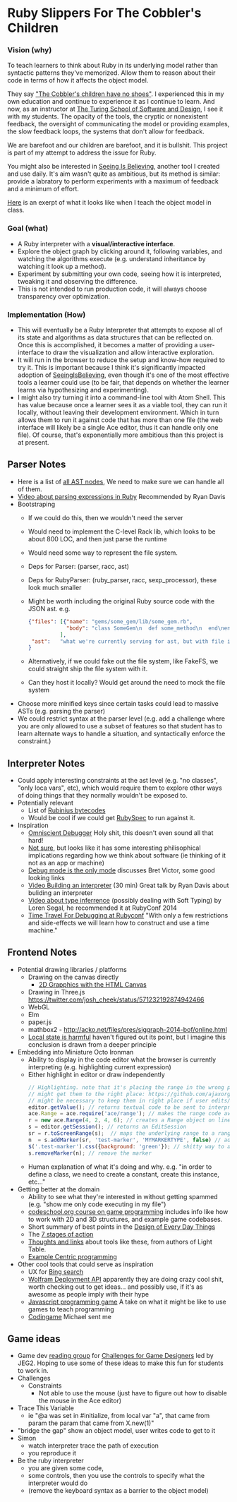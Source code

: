 Ruby Slippers For The Cobbler's Children
========================================

### Vision (why)

To teach learners to think about Ruby in its underlying model rather than syntactic patterns they've memorized.
Allow them to reason about their code in terms of how it affects the object model.

They say ["The Cobbler's children have no shoes"](https://www.quora.com/Is-the-cobblers-children-have-no-shoes-a-real-phenomena-If-so-what-causes-it).
I experienced this in my own education and continue to experience it as I continue to learn.
And now, as an instructor at [The Turing School of Software and Design](http://turing.io/),
I see it with my students.
The opacity of the tools, the cryptic or nonexistent feedback,
the oversight of communicating the model or providing examples,
the slow feedback loops, the systems that don't allow for feedback.

We are barefoot and our children are barefoot, and it is bullshit.
This project is part of my attempt to address the issue for Ruby.

You might also be interested in [Seeing Is Believing](https://github.com/JoshCheek/seeing_is_believing),
another tool I created and use daily. It's aim wasn't quite as ambitious,
but its method is similar: provide a labratory to perform experiments with
a maximum of feedback and a minimum of effort.

[Here](https://vimeo.com/99541348)
is an exerpt of what it looks like when I teach the object model in class.

### Goal (what)

* A Ruby interpreter with a **visual/interactive interface**.
* Explore the object graph by clicking around it,
  following variables, and watching the algorithms execute
  (e.g. understand inheritance by watching it look up a method).
* Experiment by submitting your own code,
  seeing how it is interpreted,
  tweaking it and observing the difference.
* This is not intended to run production code,
  it will always choose transparency over optimization.

### Implementation (How)

* This will eventually be a Ruby Interpreter that attempts to expose all
  of its state and algorithms as data structures that can be reflected on.
  Once this is accomplished, it becomes a matter of providing a user-interface
  to draw the visualization and allow interactive exploration.
* It will run in the browser to reduce the setup and know-how required to try it.
  This is important because I think it's significantly impacted adoption of
  [SeeingIsBelieving](https://github.com/JoshCheek/seeing_is_believing),
  even though it's one of the most effective tools a learner could use
  (to be fair, that depends on whether the learner learns via hypothesizing
  and experimenting).
* I might also try turning it into a command-line tool with Atom Shell.
  This has value because once a learner sees it as a viable tool,
  they can run it locally, without leaving their development environment.
  Which in turn allows them to run it against code that has more than one
  file (the web interface will likely be a single Ace editor, thus it can
  handle only one file). Of course, that's exponentially more ambitious than
  this project is at present.


Parser Notes
------------

* Here is a list of [all AST nodes](https://github.com/whitequark/parser/blob/master/doc/AST_FORMAT.md),
  We need to make sure we can handle all of them.
* [Video about parsing expressions in Ruby](http://confreaks.com/videos/582)
  Recommended by Ryan Davis
* Bootstraping
  * If we could do this, then we wouldn't need the server
  * Would need to implement the C-level Rack lib, which looks to be about 800 LOC, and then just parse the runtime
  * Would need some way to represent the file system.
  * Deps for Parser: (parser, racc, ast)
  * Deps for RubyParser: (ruby_parser, racc, sexp_processor), these look much smaller
  * Might be worth including the original Ruby source code with the JSON ast. e.g.

    ```json
    {"files": [{"name": "gems/some_gem/lib/some_gem.rb",
                "body": "class SomeGem\n  def some_method\n  end\nend"}
              ],
     "ast":   "what we're currently serving for ast, but with file info that references the provided files"
    }
    ```
  * Alternatively, if we could fake out the file system, like FakeFS, we could straight ship the file system with it.
  * Can they host it locally? Would get around the need to mock the file system
* Choose more minified keys since certain tasks could lead to massive ASTs (e.g. parsing the parser)
* We could restrict syntax at the parser level (e.g. add a challenge where you are only allowed to use a subset of features
  so that student has to learn alternate ways to handle a situation, and syntactically enforce the constraint.)

Interpreter Notes
-----------------

* Could apply interesting constraints at the ast level (e.g. "no classes", "only loca vars", etc),
  which would require them to explore other ways of doing things that they normally wouldn't be exposed to.
* Potentially relevant
  * List of [Rubinius bytecodes](http://rubini.us/doc/en/virtual-machine/instructions/)
  * Would be cool if we could get [RubySpec](https://github.com/rubyspec/rubyspec) to run against it.
* Inspiration
  * [Omniscient Debugger](http://www.lambdacs.com/debugger/) Holy shit, this doesn't even sound all that hard!
  * [Not sure](http://pchiusano.blogspot.com/2013/05/the-future-of-software-end-of-apps-and.html),
    but looks like it has some interesting philisophical implications regarding how we think about software
    (ie thinking of it not as an app or machine)
  * [Debug mode is the only mode](http://gbracha.blogspot.com/2012/11/debug-mode-is-only-mode.html)
    discusses Bret Victor, some good looking links
  * [Video Building an interpreter](http://www.confreaks.com/videos/2685-gogaruco2013-let-s-write-an-interpreter)
    (30 min) Great talk by Ryan Davis about buliding an interpreter
  * [Video about type inferrence](https://www.youtube.com/watch?v=AHAONhPchKA)
    (possibly dealing with Soft Typing) by Loren Segal, he recommended it at RubyConf 2014
  * [Time Travel For Debugging at Rubyconf](http://confreaks.com/videos/4818-RubyConf2014-a-partial-multiverse-model-of-time-travel-for-debugging)
    "With only a few restrictions and side-effects we will learn how to construct and use a time machine."

Frontend Notes
--------------


* Potential drawing libraries / platforms
  * Drawing on the canvas directly
    * [2D Grapphics with the HTML Canvas](https://www.youtube.com/playlist?list=PLD3FC8B16E1D7C4B0&feature=view_all)
  * Drawing in Three.js https://twitter.com/josh_cheek/status/571232192874942466
  * WebGL
  * Elm
  * paper.js
  * mathbox2 - http://acko.net/files/pres/siggraph-2014-bof/online.html
  * [Local state is harmful](http://scattered-thoughts.net/blog/2014/02/17/local-state-is-harmful/)
    haven't figured out its point, but I imagine this conclusion is drawn from a deeper principle
* Embedding into Miniature Octo Ironman
  * Ability to display in the code editor what the browser is currently interpreting
    (e.g. highlighting current expression)
  * Either highlight in editor or draw independently
    ```javascript
    // Highlighting. note that it's placing the range in the wrong place. Not sure why
    // might get them to the right place: https://github.com/ajaxorg/ace/issues/2130#issuecomment-54609425
    // might be necessary to keep them in right place if user edits/scrolls (probably turn this off during its execution, though)
    editor.getValue(); // returns textual code to be sent to interpreter
    ace.Range = ace.require('ace/range'); // makes the range code available
    r = new ace.Range(4, 2, 4, 6); // creates a Range object on line 4, cols 2-6
    s = editor.getSession(); // returns an EditSession
    sr = r.toScreenRange(s);  // maps the underlying range to a range on the screen
    n  = s.addMarker(sr, 'test-marker', 'MYMARKERTYPE', false) // adds the screen range to the editing session
    $('.test-marker').css({background: 'green'}); // shitty way to add a background (gets overwritten when redrawn, I think
    s.removeMarker(n); // remove the marker
    ```
  * Human explanation of what it's doing and why.
    e.g. "in order to define a class, we need to create a constant, create this instance, etc..."
* Getting better at the domain
  * Ability to see what they're interested in without getting spammed
    (e.g. "show me only code executing in my file")
  * [codeschool.org course on game programming](http://codeschool.org/game-programming/)
    includes info like how to work with 2D and 3D structures, and example game codebases.
  * Short summary of best points in the [Design of Every Day Things](http://drhaswell.com/index.php/2012/08/book-review-the-design-of-everyday-things/)
  * The [7 stages of action](https://en.wikipedia.org/wiki/Seven_stages_of_action)
  * [Thoughts and links](http://lighttable.com/2014/05/16/pain-we-forgot/) about tools like these, from authors of Light Table.
  * [Example Centric programming](http://www.subtext-lang.org/OOPSLA04.pdf)
* Other cool tools that could serve as inspiration
  * UX for [Bing search](http://blogs.msdn.com/b/visualstudio/archive/2014/02/17/introducing-bing-code-search-for-c.aspx)
  * [Wolfram Deployment API](https://www.wolfram.com/universal-deployment-system/)
    apparently they are doing crazy cool shit, worth checking out to get ideas... and possibly use,
    if it's as awesome as people imply with their hype
  * [Javascript programming game](http://alexnisnevich.github.io/untrusted/)
    A take on what it might be like to use games to teach programming
  * [Codingame](http://www.codingame.com/ide/754417c54da4822e560181e9ab49be8d02ca97) Michael sent me

Game ideas
----------

* Game dev [reading group](https://groups.google.com/forum/#!topic/game-maker-study-group/TwGr9AQ_eQk) for [Challenges for Game Designers](http://www.amazon.com/dp/158450580X)
  led by JEG2. Hoping to use some of these ideas to make this fun for students to work in.
* Challenges
  * Constraints
    * Not able to use the mouse (just have to figure out how to disable the mouse in the Ace editor)
* Trace This Variable
  * ie "@a was set in #initialize, from local var "a", that came from param the param that came from X.new(1)"
* "bridge the gap"
  show an object model,
  user writes code to get to it
* Simon
  * watch interpreter trace the path of execution
  * you reproduce it
* Be the ruby interpreter
  * you are given some code,
  * some controls, then you use the controls to specify what the interpreter would do
  * (remove the keyboard syntax as a barrier to the object model)
